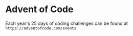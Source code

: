 # Advent of Code
Each year's 25 days of coding challenges can be found at `https://adventofcode.com/events`
